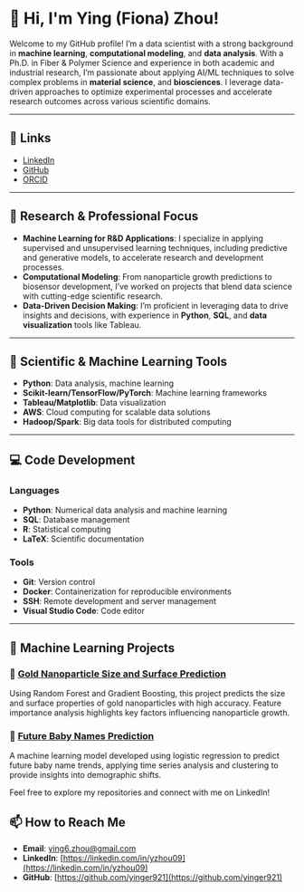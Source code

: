 # 👋 Hi, I'm Ying (Fiona) Zhou!

Welcome to my GitHub profile! I’m a data scientist with a strong background in **machine learning**, **computational modeling**, and **data analysis**. With a Ph.D. in Fiber & Polymer Science and experience in both academic and industrial research, I’m passionate about applying AI/ML techniques to solve complex problems in **material science**, and **biosciences**. I leverage data-driven approaches to optimize experimental processes and accelerate research outcomes across various scientific domains.

---

## 🔗 Links
- [LinkedIn](https://linkedin.com/in/yzhou09)
- [GitHub](https://github.com/yinger921)
- [ORCID](https://orcid.org/0000-0002-3727-2128)

---

## 🔬 Research & Professional Focus

- **Machine Learning for R&D Applications**: I specialize in applying supervised and unsupervised learning techniques, including predictive and generative models, to accelerate research and development processes.
- **Computational Modeling**: From nanoparticle growth predictions to biosensor development, I’ve worked on projects that blend data science with cutting-edge scientific research.
- **Data-Driven Decision Making**: I’m proficient in leveraging data to drive insights and decisions, with experience in **Python**, **SQL**, and **data visualization** tools like Tableau.


---

## 🧪 Scientific & Machine Learning Tools
- **Python**: Data analysis, machine learning
- **Scikit-learn/TensorFlow/PyTorch**: Machine learning frameworks
- **Tableau/Matplotlib**: Data visualization
- **AWS**: Cloud computing for scalable data solutions
- **Hadoop/Spark**: Big data tools for distributed computing

---

## 💻 Code Development
### Languages
- **Python**: Numerical data analysis and machine learning
- **SQL**: Database management
- **R**: Statistical computing
- **LaTeX**: Scientific documentation

### Tools
- **Git**: Version control
- **Docker**: Containerization for reproducible environments
- **SSH**: Remote development and server management
- **Visual Studio Code**: Code editor

---

## 🧬 Machine Learning Projects

### 🔹 [Gold Nanoparticle Size and Surface Prediction](https://github.com/yinger921/gold-nanoparticle-ml)
Using Random Forest and Gradient Boosting, this project predicts the size and surface properties of gold nanoparticles with high accuracy. Feature importance analysis highlights key factors influencing nanoparticle growth.

### 🔹 [Future Baby Names Prediction](https://github.com/yinger921/future-baby-names)
A machine learning model developed using logistic regression to predict future baby name trends, applying time series analysis and clustering to provide insights into demographic shifts.

Feel free to explore my repositories and connect with me on LinkedIn!

## 📫 How to Reach Me

- **Email**: [ying6.zhou@gmail.com](mailto:ying6.zhou@gmail.com)
- **LinkedIn**: [https://linkedin.com/in/yzhou09](https://linkedin.com/in/yzhou09)
- **GitHub**: [https://github.com/yinger921](https://github.com/yinger921)

